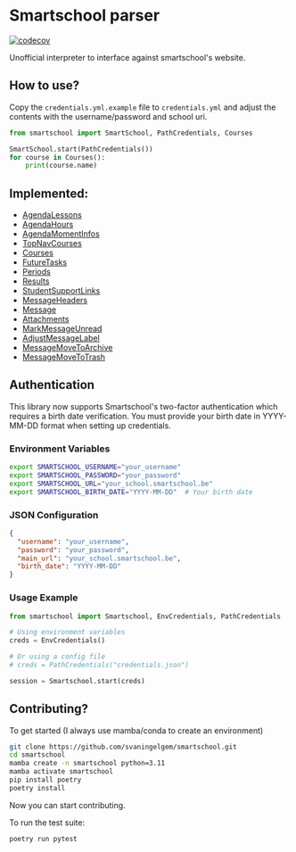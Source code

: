 # Smartschool parser

[![codecov](https://codecov.io/gh/svaningelgem/smartschool/graph/badge.svg?token=U0A3H3K4L0)](https://codecov.io/gh/svaningelgem/smartschool)

Unofficial interpreter to interface against smartschool's website.

## How to use?

Copy the `credentials.yml.example` file to `credentials.yml` and adjust the contents with the username/password and school uri.

```python
from smartschool import SmartSchool, PathCredentials, Courses

SmartSchool.start(PathCredentials())
for course in Courses():
    print(course.name)
```

## Implemented:

- [AgendaLessons](src/smartschool/agenda.py)
- [AgendaHours](src/smartschool/agenda.py)
- [AgendaMomentInfos](src/smartschool/agenda.py)
- [TopNavCourses](src/smartschool/courses.py)
- [Courses](src/smartschool/courses.py)
- [FutureTasks](src/smartschool/objects.py)
- [Periods](src/smartschool/periods.py)
- [Results](src/smartschool/results.py)
- [StudentSupportLinks](src/smartschool/student_support.py)
- [MessageHeaders](src/smartschool/messages.py)
- [Message](src/smartschool/messages.py)
- [Attachments](src/smartschool/messages.py)
- [MarkMessageUnread](src/smartschool/messages.py)
- [AdjustMessageLabel](src/smartschool/messages.py)
- [MessageMoveToArchive](src/smartschool/messages.py)
- [MessageMoveToTrash](src/smartschool/messages.py)

## Authentication

This library now supports Smartschool's two-factor authentication which requires a birth date verification. You must provide your birth date in YYYY-MM-DD format when setting up credentials.

### Environment Variables

```sh
export SMARTSCHOOL_USERNAME="your_username"
export SMARTSCHOOL_PASSWORD="your_password"
export SMARTSCHOOL_URL="your_school.smartschool.be"
export SMARTSCHOOL_BIRTH_DATE="YYYY-MM-DD"  # Your birth date
```

### JSON Configuration

```json
{
  "username": "your_username",
  "password": "your_password",
  "main_url": "your_school.smartschool.be",
  "birth_date": "YYYY-MM-DD"
}
```

### Usage Example

```python
from smartschool import Smartschool, EnvCredentials, PathCredentials

# Using environment variables
creds = EnvCredentials()

# Or using a config file
# creds = PathCredentials("credentials.json")

session = Smartschool.start(creds)
```

## Contributing?
To get started (I always use mamba/conda to create an environment)
```bash
git clone https://github.com/svaningelgem/smartschool.git
cd smartschool
mamba create -n smartschool python=3.11
mamba activate smartschool
pip install poetry
poetry install
```
Now you can start contributing.

To run the test suite:
```bash
poetry run pytest
```
